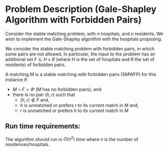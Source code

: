 # Problem Description (Gale-Shapley Algorithm with Forbidden Pairs)

Consider the stable matching problem, with $n$ hospitals, and $n$ residents. We wish
to implement the Gale-Shapley algorithm with the hospitals proposing.

We consider the stable matching problem with forbidden pairs, in which some pairs
are not allowed. In particular, the input to the problem has an additional set $F\subseteq H\times R$ (where H is the set of hospitals and R the set of residents) of forbidden pairs.

A matching M is a stable matching with forbidden pairs (SMWFP) for this instance if:

- $M\cap F=\Phi$ (M has no forbidden pairs), and
- there is no pair $(h,r)$ such that
  - $(h,r)\not\in F$ and,
  - $h$ is unmatched or prefers $r$ to its current match in $M$ and,
  - $r$ is unmatched or prefers $h$ to its current match in $M$

## Run time requirements:

The algorithm should run in $O(n^2)$ time where $n$ is the number of residences/hospitals.
